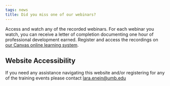 ```yaml
---
tags: news
title: Did you miss one of our webinars?
---
```

Access and watch any of the recorded webinars. For each webinar you watch, you can receive a letter of completion documenting one hour of professional development earned. Register and access the recordings on [our Canvas online learning system](https://ici.instructure.com/enroll/T8G3YG).

## **Website Accessibility**

If you need any assistance navigating this website and/or registering for any of the training events please contact lara.enein@umb.edu